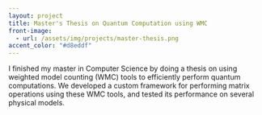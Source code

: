 ```yaml
---
layout: project
title: Master's Thesis on Quantum Computation using WMC
front-image:
  - url: /assets/img/projects/master-thesis.png
accent_color: "#d8eddf"
---
```


I finished my master in Computer Science by doing a thesis on using weighted model counting (WMC) tools to efficiently perform quantum computations. We developed a custom framework for performing matrix operations using these WMC tools, and tested its performance on several physical models.